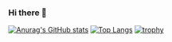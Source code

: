 ### Hi there 👋

[![Anurag's GitHub stats](https://github-readme-stats.vercel.app/api?username=Aneesh-M-Bhat&count_private=true&show_icons=true&theme=transparent)](https://github.com/anuraghazra/github-readme-stats)
[![Top Langs](https://github-readme-stats.vercel.app/api/top-langs/?username=Aneesh-M-Bhat&langs_count=10&layout=compact&theme=transparent)](https://github.com/anuraghazra/github-readme-stats)
[![trophy](https://github-profile-trophy.vercel.app/?username=Aneesh-M-Bhat)](https://github.com/ryo-ma/github-profile-trophy)

<!--
**Aneesh-M-Bhat/Aneesh-M-Bhat** is a ✨ _special_ ✨ repository because its `README.md` (this file) appears on your GitHub profile.

Here are some ideas to get you started:

- 🔭 I’m currently working on ...
- 🌱 I’m currently learning ...
- 👯 I’m looking to collaborate on ...
- 🤔 I’m looking for help with ...
- 💬 Ask me about ...
- 📫 How to reach me: ...
- 😄 Pronouns: ...
- ⚡ Fun fact: ...
-->
